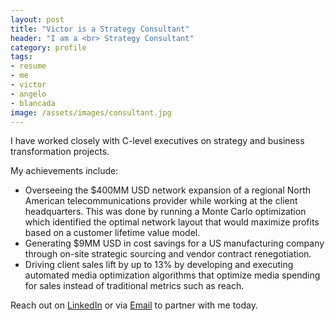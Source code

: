 ```yaml
---
layout: post
title: "Victor is a Strategy Consultant"
header: "I am a <br> Strategy Consultant"
category: profile
tags: 
- resume 
- me 
- victor 
- angelo 
- blancada
image: /assets/images/consultant.jpg
---
```


I have worked closely with C-level executives on strategy and business transformation projects.

My achievements include:

- Overseeing the $400MM USD network expansion of a regional North American telecommunications provider while working at the client headquarters. This was done by running a Monte Carlo optimization which identified the optimal network layout that would maximize profits based on a customer lifetime value model.
- Generating $9MM USD in cost savings for a US manufacturing company through on-site strategic sourcing and vendor contract renegotiation.
- Driving client sales lift by up to 13% by developing and executing automated media optimization algorithms that optimize media spending for sales instead of traditional metrics such as reach.

Reach out on [LinkedIn](https://www.linkedin.com/in/geloblancada/) or via [Email](mailto:naturalproblemsolver@gmail.com) to partner with me today.

